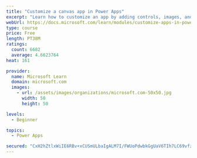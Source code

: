 ```yaml
---
title: "Customize a canvas app in Power Apps"
excerpt: "Learn how to customize an app by adding controls, images, and logic."
webUrl: https://docs.microsoft.com/learn/modules/customize-apps-in-powerapps/
type: course
price: Free
length: PT38M
ratings:
  count: 6682
  average: 4.6623764
heat: 161

provider:
  name: Microsoft Learn
  domain: microsoft.com
  images:
    - url: /assets/images/organizations/microsoft.com-50x50.jpg
      width: 50
      height: 50

levels:
  - Beginner

topics:
  - Power Apps

secured: "CxH2hZtlxWiIE6RBv+xCUSmULbaIgALM7I/FWUoPdwbkGgUaV6TIh7LC69vfzD4noc7OTbYc3BdRMm7UjDgRQs+UQK0mGUuqBZxUthUnuQwI+eCumGvtwn96Ls4CSUC/nrpbdft7pUezsSupXv3xST9v81W3fHQO/Tf2wdgce6jPIJORll+MARuOz2u1y0QqGDwRyaU2VMFe5Yt+HQ1AEc3SDTBEsj+RPjoS3Ag6oX3ivezcWIdw9WxsS1apSnYreDTCQi4ZgalP/c9c+aEZvIv7wZL0fMFkOluFTMuKOA6r1Rlgo53O5Qx+0McN0Jcrf7mM+FyCK8qrHFqU+NSM+l0/xFeSuWK8OCCgp3FBLc/4JNST1Pb9/l5woVnq6kHmPe0Ig7tJCIDc6FSubmbbkw==;Bp952fnXsLvswsWfU4ZGVg=="
---
```


